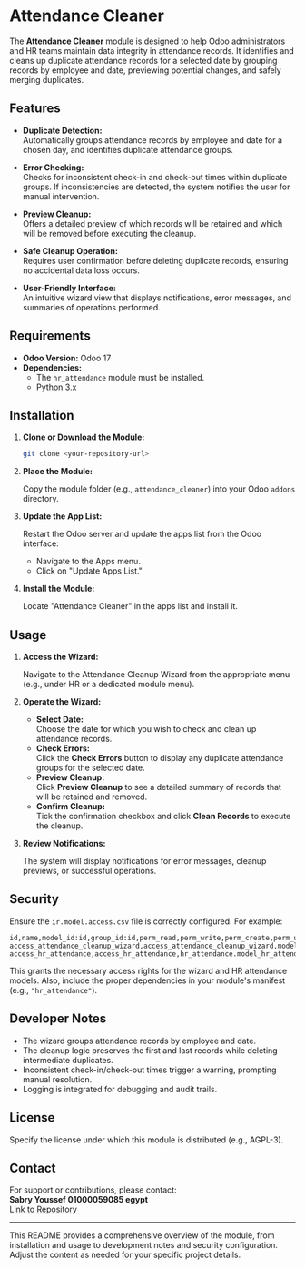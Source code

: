 # Attendance Cleaner

The **Attendance Cleaner** module is designed to help Odoo administrators and HR teams maintain data integrity in attendance records. It identifies and cleans up duplicate attendance records for a selected date by grouping records by employee and date, previewing potential changes, and safely merging duplicates.

## Features

- **Duplicate Detection:**  
  Automatically groups attendance records by employee and date for a chosen day, and identifies duplicate attendance groups.

- **Error Checking:**  
  Checks for inconsistent check-in and check-out times within duplicate groups. If inconsistencies are detected, the system notifies the user for manual intervention.

- **Preview Cleanup:**  
  Offers a detailed preview of which records will be retained and which will be removed before executing the cleanup.

- **Safe Cleanup Operation:**  
  Requires user confirmation before deleting duplicate records, ensuring no accidental data loss occurs.

- **User-Friendly Interface:**  
  An intuitive wizard view that displays notifications, error messages, and summaries of operations performed.

## Requirements

- **Odoo Version:** Odoo 17  
- **Dependencies:**  
  - The `hr_attendance` module must be installed.
  - Python 3.x

## Installation

1. **Clone or Download the Module:**

   ```bash
   git clone <your-repository-url>
   ```

2. **Place the Module:**

   Copy the module folder (e.g., `attendance_cleaner`) into your Odoo `addons` directory.

3. **Update the App List:**

   Restart the Odoo server and update the apps list from the Odoo interface:
   - Navigate to the Apps menu.
   - Click on "Update Apps List."

4. **Install the Module:**

   Locate "Attendance Cleaner" in the apps list and install it.

## Usage

1. **Access the Wizard:**

   Navigate to the Attendance Cleanup Wizard from the appropriate menu (e.g., under HR or a dedicated module menu).

2. **Operate the Wizard:**

   - **Select Date:**  
     Choose the date for which you wish to check and clean up attendance records.
   - **Check Errors:**  
     Click the **Check Errors** button to display any duplicate attendance groups for the selected date.
   - **Preview Cleanup:**  
     Click **Preview Cleanup** to see a detailed summary of records that will be retained and removed.
   - **Confirm Cleanup:**  
     Tick the confirmation checkbox and click **Clean Records** to execute the cleanup.

3. **Review Notifications:**

   The system will display notifications for error messages, cleanup previews, or successful operations.

## Security

Ensure the `ir.model.access.csv` file is correctly configured. For example:

```csv
id,name,model_id:id,group_id:id,perm_read,perm_write,perm_create,perm_unlink
access_attendance_cleanup_wizard,access_attendance_cleanup_wizard,model_attendance_cleanup_wizard,,1,1,1,1
access_hr_attendance,access_hr_attendance,hr_attendance.model_hr_attendance,,1,1,1,1
```

This grants the necessary access rights for the wizard and HR attendance models. Also, include the proper dependencies in your module's manifest (e.g., `"hr_attendance"`).

## Developer Notes

- The wizard groups attendance records by employee and date.
- The cleanup logic preserves the first and last records while deleting intermediate duplicates.
- Inconsistent check-in/check-out times trigger a warning, prompting manual resolution.
- Logging is integrated for debugging and audit trails.

## License

Specify the license under which this module is distributed (e.g., AGPL-3).

## Contact

For support or contributions, please contact:  
**Sabry Youssef 01000059085 egypt**  
[Link to Repository](<your-repository-url>)

---

This README provides a comprehensive overview of the module, from installation and usage to development notes and security configuration. Adjust the content as needed for your specific project details.